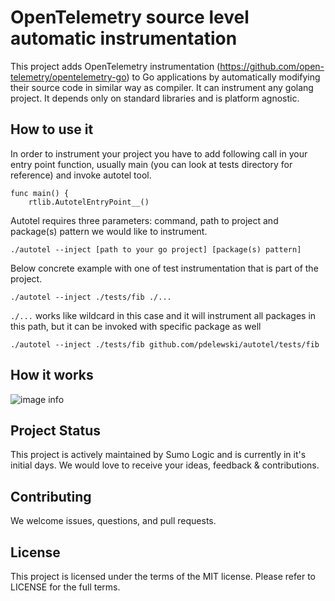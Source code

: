 # OpenTelemetry source level automatic instrumentation

This project adds OpenTelemetry instrumentation (https://github.com/open-telemetry/opentelemetry-go) 
to Go applications by automatically modifying their source code in similar way as compiler.
It can instrument any golang project. It depends only on standard libraries and is platform agnostic.

## How to use it

In order to instrument your project you have to add following call in your entry point function, usually main
(you can look at tests directory for reference) and invoke autotel tool.

```
func main() {
    rtlib.AutotelEntryPoint__()
```

Autotel requires three parameters: command, path to project and package(s) pattern we 
would like to instrument.

```
./autotel --inject [path to your go project] [package(s) pattern]
```

Below concrete example with one of test instrumentation that is part of the project.

```
./autotel --inject ./tests/fib ./...
```

```./...``` works like wildcard in this case and it will instrument all packages in this path, but it can be invoked with
specific package as well

```
./autotel --inject ./tests/fib github.com/pdelewski/autotel/tests/fib
```

## How it works

![image info](./sets.png)

## Project Status
This project is actively maintained by Sumo Logic and is currently in it's initial days. We would love to receive your ideas, feedback & contributions.

## Contributing
We welcome issues, questions, and pull requests.

## License
This project is licensed under the terms of the MIT license. Please refer to LICENSE for the full terms.